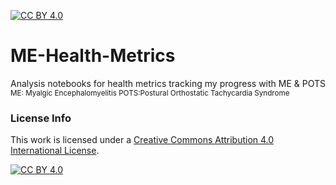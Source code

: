[![CC BY 4.0][cc-by-shield]][cc-by]

# ME-Health-Metrics
Analysis notebooks for health metrics tracking my progress with ME &amp; POTS  
<sub>ME: Myalgic Encephalomyelitis POTS:Postural Orthostatic Tachycardia Syndrome</sub>




### License Info
This work is licensed under a
[Creative Commons Attribution 4.0 International License][cc-by].

[![CC BY 4.0][cc-by-image]][cc-by]

[cc-by]: http://creativecommons.org/licenses/by/4.0/
[cc-by-image]: https://i.creativecommons.org/l/by/4.0/88x31.png
[cc-by-shield]: https://img.shields.io/badge/License-CC%20BY%204.0-lightgrey.svg

